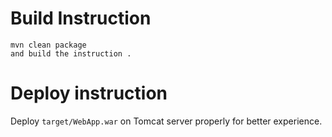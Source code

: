 

# Build Instruction


```
mvn clean package 
and build the instruction .
```

# Deploy instruction

Deploy ```target/WebApp.war``` on Tomcat server properly for better experience.


